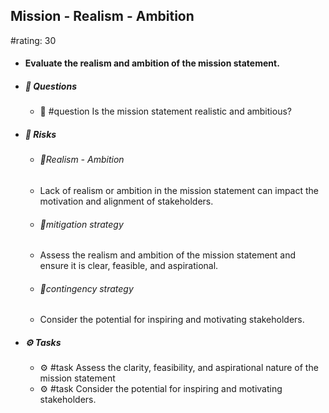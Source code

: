 ## Mission - Realism - Ambition
#rating: 30
- #### Evaluate the realism and ambition of the mission statement.
- ##### 💭 Questions
  - 💭 #question Is the mission statement realistic and ambitious?
- ##### 🚨 Risks
  - ###### 🚨Realism - Ambition
  - Lack of realism or ambition in the mission statement can impact the motivation and alignment of stakeholders.
  - ###### 🚨mitigation strategy
  - Assess the realism and ambition of the mission statement and ensure it is clear, feasible, and aspirational.
  - ###### 🚨contingency strategy
  - Consider the potential for inspiring and motivating stakeholders.
- ##### ⚙️ Tasks
  - ⚙️ #task Assess the clarity, feasibility, and aspirational nature of the mission statement
  - ⚙️ #task  Consider the potential for inspiring and motivating stakeholders.


